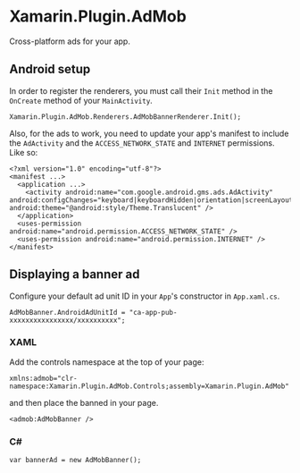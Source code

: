 # Xamarin.Plugin.AdMob
Cross-platform ads for your app.

## Android setup

In order to register the renderers, you must call their `Init` method in the `OnCreate` method of your `MainActivity`.

```
Xamarin.Plugin.AdMob.Renderers.AdMobBannerRenderer.Init();
```

Also, for the ads to work, you need to update your app's manifest to include the `AdActivity` and the `ACCESS_NETWORK_STATE` and `INTERNET` permissions. Like so:

```
<?xml version="1.0" encoding="utf-8"?>
<manifest ...>
  <application ...>
    <activity android:name="com.google.android.gms.ads.AdActivity" android:configChanges="keyboard|keyboardHidden|orientation|screenLayout|uiMode|screenSize|smallestScreenSize" android:theme="@android:style/Theme.Translucent" />
  </application>
  <uses-permission android:name="android.permission.ACCESS_NETWORK_STATE" />
  <uses-permission android:name="android.permission.INTERNET" />
</manifest>
```

## Displaying a banner ad

Configure your default ad unit ID in your `App`'s constructor in `App.xaml.cs`.

```
AdMobBanner.AndroidAdUnitId = "ca-app-pub-xxxxxxxxxxxxxxxx/xxxxxxxxxx";
```

### XAML

Add the controls namespace at the top of your page:

```
xmlns:admob="clr-namespace:Xamarin.Plugin.AdMob.Controls;assembly=Xamarin.Plugin.AdMob"
```

and then place the banned in your page.

```
<admob:AdMobBanner />
```

### C#

```
var bannerAd = new AdMobBanner();
```